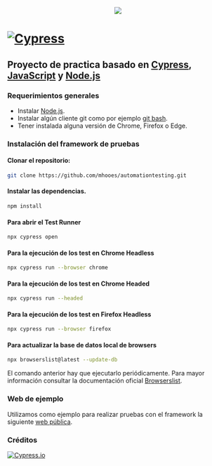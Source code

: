 <p align="center">
  <a href="https://www.linkedin.com/in/emiliano-adrian-palacio/"><img src="https://img.shields.io/badge/Emiliano%20 Palacio-LinkedIn-0077B5.svg" style="max-height: 300px;" style="max-height: 300px;"></a>
</p>

# [![Cypress](https://cloud.githubusercontent.com/assets/1268976/20607953/d7ae489c-b24a-11e6-9cc4-91c6c74c5e88.png)](https://www.cypress.io)

## Proyecto de practica  basado en [Cypress](https://www.cypress.io), [JavaScript](https://developer.mozilla.org/es/docs/Web/JavaScript) y [Node.js](https://nodejs.org/en/)

### Requerimientos generales

- Instalar [Node.js](https://nodejs.org/es/download/).
- Instalar algún cliente git como por ejemplo [git bash](https://git-scm.com/downloads).
- Tener instalada alguna versión de Chrome, Firefox o Edge.

### Instalación del framework de pruebas

#### **Clonar el repositorio:**

```bash
git clone https://github.com/mhooes/automationtesting.git
```

#### **Instalar las dependencias.**

```bash
npm install
```

#### **Para abrir el Test Runner**

```bash
npx cypress open
```

#### **Para la ejecución de los test en Chrome Headless**

```bash
npx cypress run --browser chrome
```

#### **Para la ejecución de los test en Chrome Headed**

```bash
npx cypress run --headed
```

#### **Para la ejecución de los test en Firefox Headless**

```bash
npx cypress run --browser firefox
```

#### **Para actualizar la base de datos local de browsers**

```bash
npx browserslist@latest --update-db
```

El comando anterior hay que ejecutarlo periódicamente. Para mayor información consultar la documentación oficial [Browserslist](https://github.com/browserslist/browserslist#browsers-data-updating).

### Web de ejemplo

Utilizamos como ejemplo para realizar pruebas con el framework la siguiente [web pública](https://www.demoblaze.com/).

### Créditos

[![Cypress.io](https://img.shields.io/badge/tested%20with-Cypress-04C38E.svg)](https://www.cypress.io/)
